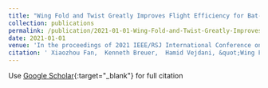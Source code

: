 ```yaml
---
title: "Wing Fold and Twist Greatly Improves Flight Efficiency for Bat-Scale Flapping Wing Robots"
collection: publications
permalink: /publication/2021-01-01-Wing-Fold-and-Twist-Greatly-Improves-Flight-Efficiency-for-Bat-Scale-Flapping-Wing-Robots
date: 2021-01-01
venue: 'In the proceedings of 2021 IEEE/RSJ International Conference on Intelligent Robots and Systems (IROS)'
citation: ' Xiaozhou Fan,  Kenneth Breuer,  Hamid Vejdani, &quot;Wing Fold and Twist Greatly Improves Flight Efficiency for Bat-Scale Flapping Wing Robots.&quot; In the proceedings of 2021 IEEE/RSJ International Conference on Intelligent Robots and Systems (IROS), 2021.'
---
```

Use [Google Scholar](https://scholar.google.com/scholar?q=Wing+Fold+and+Twist+Greatly+Improves+Flight+Efficiency+for+Bat+Scale+Flapping+Wing+Robots){:target="_blank"} for full citation